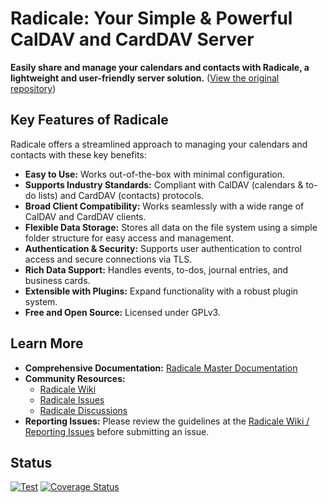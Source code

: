 # Radicale: Your Simple & Powerful CalDAV and CardDAV Server

**Easily share and manage your calendars and contacts with Radicale, a lightweight and user-friendly server solution.**  ([View the original repository](https://github.com/Kozea/Radicale))

## Key Features of Radicale

Radicale offers a streamlined approach to managing your calendars and contacts with these key benefits:

*   **Easy to Use:**  Works out-of-the-box with minimal configuration.
*   **Supports Industry Standards:** Compliant with CalDAV (calendars & to-do lists) and CardDAV (contacts) protocols.
*   **Broad Client Compatibility:** Works seamlessly with a wide range of CalDAV and CardDAV clients.
*   **Flexible Data Storage:**  Stores all data on the file system using a simple folder structure for easy access and management.
*   **Authentication & Security:** Supports user authentication to control access and secure connections via TLS.
*   **Rich Data Support:** Handles events, to-dos, journal entries, and business cards.
*   **Extensible with Plugins:** Expand functionality with a robust plugin system.
*   **Free and Open Source:**  Licensed under GPLv3.

## Learn More

*   **Comprehensive Documentation:**  [Radicale Master Documentation](https://radicale.org/master.html)
*   **Community Resources:**
    *   [Radicale Wiki](https://github.com/Kozea/Radicale/wiki)
    *   [Radicale Issues](https://github.com/Kozea/Radicale/issues)
    *   [Radicale Discussions](https://github.com/Kozea/Radicale/discussions)
*   **Reporting Issues:** Please review the guidelines at the [Radicale Wiki / Reporting Issues](https://github.com/Kozea/Radicale/wiki/01-‐-Reporting-Issues) before submitting an issue.

## Status

[![Test](https://github.com/Kozea/Radicale/actions/workflows/test.yml/badge.svg?branch=master)](https://github.com/Kozea/Radicale/actions/workflows/test.yml)
[![Coverage Status](https://coveralls.io/repos/github/Kozea/Radicale/badge.svg?branch=master)](https://coveralls.io/github/Kozea/Radicale?branch=master)